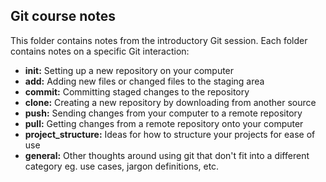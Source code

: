 ## Git course notes

This folder contains notes from the introductory Git session. Each folder contains notes on a specific Git interaction:

- **init:** Setting up a new repository on your computer
- **add:** Adding new files or changed files to the staging area
- **commit:** Committing staged changes to the repository
- **clone:** Creating a new repository by downloading from another source
- **push:** Sending changes from your computer to a remote repository
- **pull:** Getting changes from a remote repository onto your computer
- **project_structure:** Ideas for how to structure your projects for ease of use
- **general:** Other thoughts around using git that don't fit into a different category eg. use cases, jargon definitions, etc.
